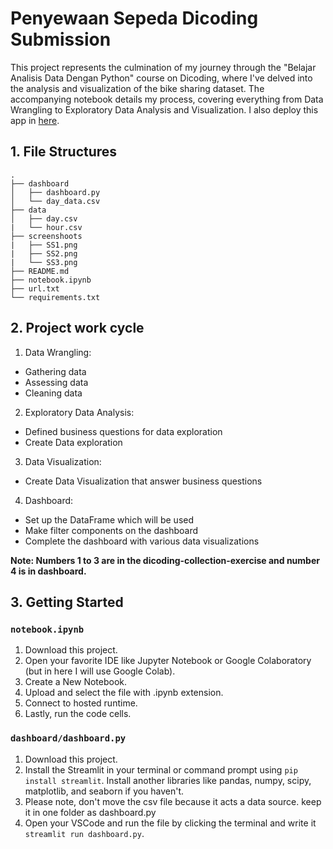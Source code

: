 
# Penyewaan Sepeda Dicoding Submission

This project represents the culmination of my journey through the "Belajar Analisis Data Dengan Python" course on Dicoding, where I've delved into the analysis and visualization of the bike sharing dataset. The accompanying notebook details my process, covering everything from Data Wrangling to Exploratory Data Analysis and Visualization. I also deploy this app in [here](https://penyewaansepedaapp.streamlit.app/).

## 1. File Structures
```
.
├── dashboard
│   ├── dashboard.py
│   └── day_data.csv
├── data
│   ├── day.csv
|   └── hour.csv
├── screenshoots
|   ├── SS1.png
|   ├── SS2.png
|   └── SS3.png
├── README.md
├── notebook.ipynb
├── url.txt
└── requirements.txt
```

## 2. Project work cycle
1. Data Wrangling: 
 - Gathering data
 - Assessing data
 - Cleaning data
2. Exploratory Data Analysis:
 - Defined business questions for data exploration
 - Create Data exploration
3. Data Visualization:
 - Create Data Visualization that answer business questions
4. Dashboard:
 - Set up the DataFrame which will be used
 - Make filter components on the dashboard
 - Complete the dashboard with various data visualizations

**Note: Numbers 1 to 3 are in the dicoding-collection-exercise and number 4 is in dashboard.**

## 3. Getting Started
### `notebook.ipynb`
1. Download this project.
2. Open your favorite IDE like Jupyter Notebook or Google Colaboratory (but in here I will use Google Colab).
3. Create a New Notebook.
4. Upload and select the file with .ipynb extension.
5. Connect to hosted runtime.
6. Lastly, run the code cells.

### `dashboard/dashboard.py`
1. Download this project.
2. Install the Streamlit in your terminal or command prompt using `pip install streamlit`. Install another libraries like pandas, numpy, scipy, matplotlib, and seaborn if you haven't.
3. Please note, don't move the csv file because it acts a data source. keep it in one folder as dashboard.py
4. Open your VSCode and run the file by clicking the terminal and write it `streamlit run dashboard.py`.
